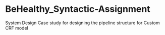 # BeHealthy_Syntactic-Assignment
System Design Case study for designing the pipeline structure for Custom CRF model
